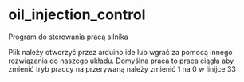 # oil_injection_control
Program do sterowania pracą silnika

Plik należy otworzyć przez arduino ide lub wgrać za pomocą innego rozwiązania do naszego układu.
Domyślna praca to praca ciągła aby zmienić tryb praccy na przerywaną należy zmienić 1 na 0 w linijce 33